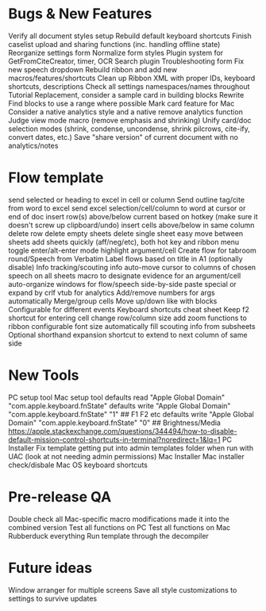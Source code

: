 # Bugs & New Features
Verify all document styles setup
Rebuild default keyboard shortcuts
Finish caselist upload and sharing functions (inc. handling offline state)
Reorganize settings form
Normalize form styles
Plugin system for GetFromCiteCreator, timer, OCR
Search plugin
Troubleshooting form
Fix new speech dropdown
Rebuild ribbon and add new macros/features/shortcuts
Clean up Ribbon XML with proper IDs, keyboard shortcuts, descriptions
Check all settings namespaces/names throughout
Tutorial Replacement, consider a sample card in building blocks
Rewrite Find blocks to use a range where possible
Mark card feature for Mac
Consider a native analytics style and a native remove analytics function
Judge view mode macro (remove emphasis and shrinking)
Unify card/doc selection modes (shrink, condense, uncondense, shrink pilcrows, cite-ify, convert dates, etc.)
Save "share version" of current document with no analytics/notes

# Flow template
send selected or heading to excel in cell or column
Send outline tag/cite from word to excel
send excel selection/cell/column to word at cursor or end of doc
insert row(s) above/below current based on hotkey (make sure it doesn't screw up clipboard/undo)
insert cells above/below in same column
delete row
delete empty sheets
delete single sheet
easy move between sheets
add sheets quickly (aff/neg/etc), both hot key and ribbon menu
toggle enter/alt-enter mode
highlight argument/cell
Create flow for tabroom round/Speech from Verbatim
Label flows based on title in A1 (optionally disable)
Info tracking/scouting info
auto-move cursor to columns of chosen speech on all sheets
macro to designate evidence for an argument/cell
auto-organize windows for flow/speech side-by-side
paste special or expand by crlf
vtub for analytics
Add/remove numbers for args automatically
Merge/group cells
Move up/down like with blocks
Configurable for different events
Keyboard shortcuts cheat sheet
Keep f2 shortcut for entering cell
change row/column size
add zoom functions to ribbon
configurable font size
automatically fill scouting info from subsheets
Optional shorthand expansion
shortcut to extend to next column of same side

# New Tools
PC setup tool
Mac setup tool
	defaults read "Apple Global Domain" "com.apple.keyboard.fnState"
	defaults write "Apple Global Domain" "com.apple.keyboard.fnState" "1" ## F1 F2 etc
	defaults write "Apple Global Domain" "com.apple.keyboard.fnState" "0" ## Brightness/Media	https://apple.stackexchange.com/questions/344494/how-to-disable-default-mission-control-shortcuts-in-terminal?noredirect=1&lq=1
PC Installer
	Fix template getting put into admin templates folder when run with UAC (look at not needing admin permissions)
Mac Installer
	Mac installer check/disbale Mac OS keyboard shortcuts

# Pre-release QA
Double check all Mac-specific macro modifications made it into the combined version
Test all functions on PC
Test all functions on Mac
Rubberduck everything
Run template through the decompiler
	
# Future ideas
Window arranger for multiple screens
Save all style customizations to settings to survive updates
